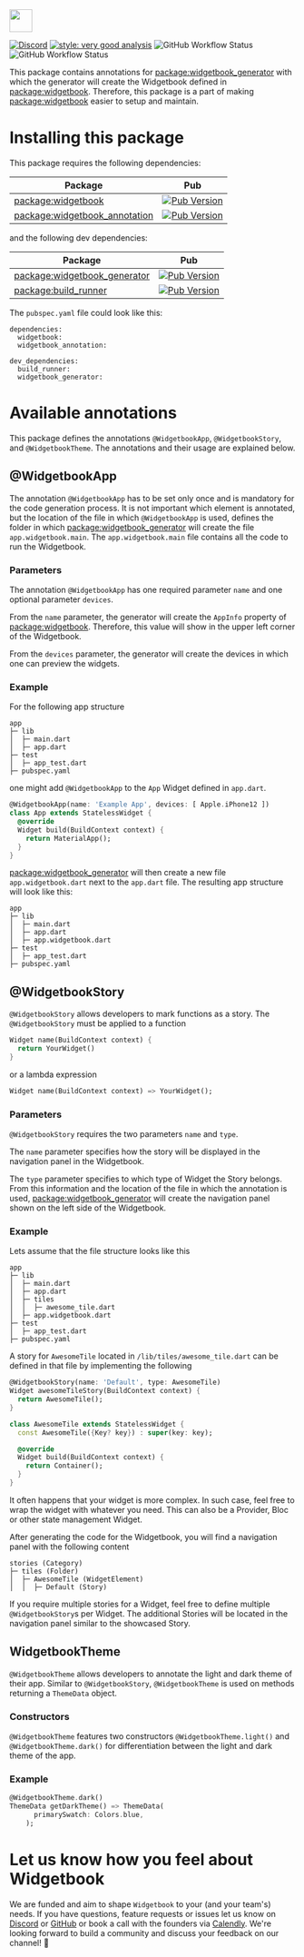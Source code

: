 <img height=40 src="https://raw.githubusercontent.com/widgetbook/widgetbook/2107e1afe2217e8ecde56c6ade1fd3706c3e6570/docs/assets/WidgetbookLogo.svg">

[![Discord](https://img.shields.io/discord/879618555560218625?color=blue&style=flat-square)](https://discord.com/invite/zT4AMStAJA)
[![style: very good analysis](https://img.shields.io/badge/style-very_good_analysis-B22C89.svg?style=flat-square)](https://pub.dev/packages/very_good_analysis) 
![GitHub Workflow Status](https://img.shields.io/github/workflow/status/widgetbook/widgetbook/ci?style=flat-square)
![GitHub Workflow Status](https://img.shields.io/github/workflow/status/widgetbook/widgetbook/ci?label=test&style=flat-square)


This package contains annotations for [package:widgetbook_generator](https://pub.dev/packages/widgetbook_generator) with which the generator will create the Widgetbook defined in [package:widgetbook](https://pub.dev/packages/widgetbook). Therefore, this package is a part of making [package:widgetbook](https://pub.dev/packages/widgetbook) easier to setup and maintain.

# Installing this package
This package requires the following dependencies: 

| Package           | Pub |
| ----------------- | --------------------------------- |
| [package:widgetbook](https://pub.dev/packages/widgetbook) | [![Pub Version](https://img.shields.io/pub/v/widgetbook?style=flat-square)](https://pub.dev/packages/widgetbook) |
| [package:widgetbook_annotation](https://pub.dev/packages/widgetbook_annotation) | [![Pub Version](https://img.shields.io/pub/v/widgetbook_annotation?style=flat-square)](https://pub.dev/packages/widgetbook_annotation) |

and the following dev dependencies:

| Package           | Pub |
| ----------------- | --------------------------------- |
| [package:widgetbook_generator](https://pub.dev/packages/widgetbook_generator) | [![Pub Version](https://img.shields.io/pub/v/widgetbook_generator?style=flat-square)](https://pub.dev/packages/widgetbook_generator) |
| [package:build_runner](https://pub.dev/packages/build_runner) | [![Pub Version](https://img.shields.io/pub/v/build_runner?style=flat-square)](https://pub.dev/packages/build_runner) |

The `pubspec.yaml` file could look like this:

```
dependencies:
  widgetbook:
  widgetbook_annotation:

dev_dependencies:
  build_runner:
  widgetbook_generator:
```

# Available annotations

This package defines the annotations `@WidgetbookApp`, `@WidgetbookStory`, and `@WidgetbookTheme`. The annotations and their usage are explained below.

## @WidgetbookApp

The annotation `@WidgetbookApp` has to be set only once and is mandatory for the code generation process. It is not important which element is annotated, but the location of the file in which `@WidgetbookApp` is used, defines the folder in which [package:widgetbook_generator](https://pub.dev/packages/widgetbook_generator) will create the file `app.widgetbook.main`. The `app.widgetbook.main` file contains all the code to run the Widgetbook. 

### Parameters

The annotation `@WidgetbookApp` has one required parameter `name` and one optional parameter `devices`.

From the `name` parameter, the generator will create the `AppInfo` property of [package:widgetbook](https://pub.dev/packages/widgetbook). Therefore, this value will show in the upper left corner of the Widgetbook. 

From the `devices` parameter, the generator will create the devices in which one can preview the widgets. 

### Example

For the following app structure 

```
app
├─ lib
│  ├─ main.dart
│  ├─ app.dart
├─ test
│  ├─ app_test.dart
├─ pubspec.yaml
```

one might add `@WidgetbookApp` to the `App` Widget defined in `app.dart`.

```dart 
@WidgetbookApp(name: 'Example App', devices: [ Apple.iPhone12 ])
class App extends StatelessWidget {
  @override
  Widget build(BuildContext context) {
    return MaterialApp();
  }
}
```

[package:widgetbook_generator](https://pub.dev/packages/widgetbook_generator) will then create a new file `app.widgetbook.dart` next to the `app.dart` file. The resulting app structure will look like this:

```
app
├─ lib
│  ├─ main.dart
│  ├─ app.dart
│  ├─ app.widgetbook.dart
├─ test
│  ├─ app_test.dart
├─ pubspec.yaml
```

## @WidgetbookStory

`@WidgetbookStory` allows developers to mark functions as a story. The `@WidgetbookStory` must be applied to a function 

```dart
Widget name(BuildContext context) {  
  return YourWidget()
}
``` 

or a lambda expression

```dart
Widget name(BuildContext context) => YourWidget();
``` 

### Parameters

`@WidgetbookStory` requires the two parameters `name` and `type`. 

The `name` parameter specifies how the story will be displayed in the navigation panel in the Widgetbook.

The `type` parameter specifies to which type of Widget the Story belongs. From this information and the location of the file in which the annotation is used, [package:widgetbook_generator](https://pub.dev/packages/widgetbook_generator) will create the navigation panel shown on the left side of the Widgetbook.

### Example 

Lets assume that the file structure looks like this

```
app
├─ lib
│  ├─ main.dart
│  ├─ app.dart
│  ├─ tiles
│  │  ├─ awesome_tile.dart
│  ├─ app.widgetbook.dart
├─ test
│  ├─ app_test.dart
├─ pubspec.yaml
```

A story for `AwesomeTile` located in `/lib/tiles/awesome_tile.dart` can be defined in that file by implementing the following

```dart 
@WidgetbookStory(name: 'Default', type: AwesomeTile)
Widget awesomeTileStory(BuildContext context) {
  return AwesomeTile();
}

class AwesomeTile extends StatelessWidget {
  const AwesomeTile({Key? key}) : super(key: key);

  @override
  Widget build(BuildContext context) {
    return Container();
  }
}
```

It often happens that your widget is more complex. In such case, feel free to wrap the widget with whatever you need. This can also be a Provider, Bloc or other state management Widget. 

After generating the code for the Widgetbook, you will find a navigation panel with the following content

```
stories (Category)
├─ tiles (Folder)
│  ├─ AwesomeTile (WidgetElement)
│  │  ├─ Default (Story)
```

If you require multiple stories for a Widget, feel free to define multiple `@WidgetbookStory`s per Widget. The additional Stories will be located in the navigation panel similar to the showcased Story. 

## WidgetbookTheme

`@WidgetbookTheme` allows developers to annotate the light and dark theme of their app. Similar to `@WidgetbookStory`, `@WidgetbookTheme` is used on methods returning a `ThemeData` object. 

### Constructors

`@WidgetbookTheme` features two constructors `@WidgetbookTheme.light()` and `@WidgetbookTheme.dark()` for differentiation between the light and dark theme of the app. 

### Example

```dart
@WidgetbookTheme.dark()
ThemeData getDarkTheme() => ThemeData(
      primarySwatch: Colors.blue,
    );
```

# Let us know how you feel about Widgetbook

We are funded and aim to shape `Widgetbook` to your (and your team's) needs. If you have questions, feature requests or issues let us know on [Discord](https://discord.gg/zT4AMStAJA) or [GitHub](https://github.com/widgetbook/widgetbook) or book a call with the founders via [Calendly](https://calendly.com/widgetbook/call). We're looking forward to build a community and discuss your feedback on our channel! 💙
